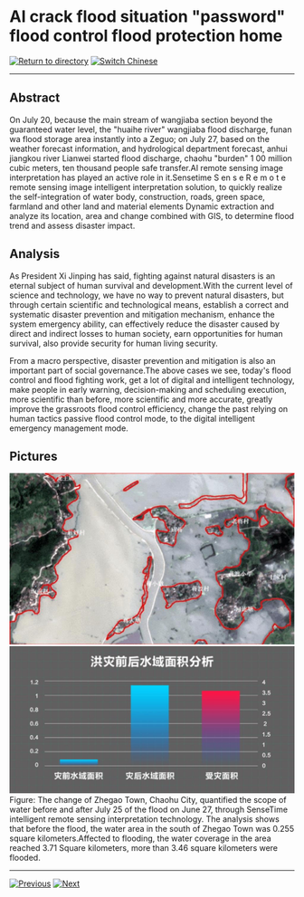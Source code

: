 # AI crack flood situation "password" flood control flood protection home

[![Return to directory](http://img.shields.io/badge/Click-Back-875A7B.svg?style=flat&colorA=8F8F8F)](/)
[![Switch Chinese](http://img.shields.io/badge/Switch-Chinese-875A7B.svg?style=flat&colorA=8F8F8F)](https://doc.shanghaiopen.org.cn/case/11/2.html)

----------

## Abstract

On July 20, because the main stream of wangjiaba section beyond the guaranteed water level, the "huaihe river" wangjiaba flood discharge, funan wa flood storage area instantly into a Zeguo; on July 27, based on the weather forecast information, and hydrological department forecast, anhui jiangkou river Lianwei started flood discharge, chaohu "burden" 1 00 million cubic meters, ten thousand people safe transfer.AI remote sensing image interpretation has played an active role in it.Sensetime S en s e R e m o t e remote sensing image intelligent interpretation solution, to quickly realize the self-integration of water body, construction, roads, green space, farmland and other land and material elements Dynamic extraction and analyze its location, area and change combined with GIS, to determine flood trend and assess disaster impact.


## Analysis

As President Xi Jinping has said, fighting against natural disasters is an eternal subject of human survival and development.With the current level of science and technology, we have no way to prevent natural disasters, but through certain scientific and technological means, establish a correct and systematic disaster prevention and mitigation mechanism, enhance the system emergency ability, can effectively reduce the disaster caused by direct and indirect losses to human society, earn opportunities for human survival, also provide security for human living security.

From a macro perspective, disaster prevention and mitigation is also an important part of social governance.The above cases we see, today's flood control and flood fighting work, get a lot of digital and intelligent technology, make people in early warning, decision-making and scheduling execution, more scientific than before, more scientific and more accurate, greatly improve the grassroots flood control efficiency, change the past relying on human tactics passive flood control mode, to the digital intelligent emergency management mode.


## Pictures

![图片](11.2.1.jpg)
![图片](11.2.2.jpg)
Figure: The change of Zhegao Town, Chaohu City, quantified the scope of water before and after July 25 of the flood on June 27, through SenseTime intelligent remote sensing interpretation technology. The analysis shows that before the flood, the water area in the south of Zhegao Town was 0.255 square kilometers.Affected to flooding, the water coverage in the area reached 3.71 Square kilometers, more than 3.46 square kilometers were flooded.

----------
 [![Previous](http://img.shields.io/badge/View-Previous-875A7B.svg?style=flat&colorA=8F8F8F)](https://doc.shanghaiopen.org.cn/case/11/en_1.html)
 [![Next](http://img.shields.io/badge/View-Next-875A7B.svg?style=flat&colorA=8F8F8F)](https://doc.shanghaiopen.org.cn/case/11/en_3.html)
